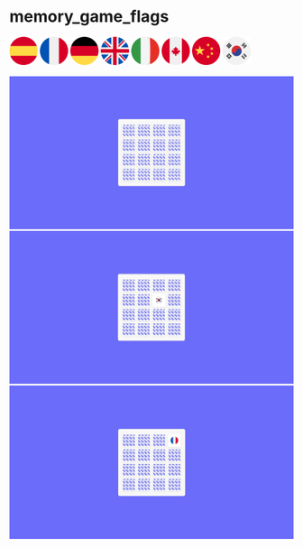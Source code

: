 # memory_game_flags

<img src="./image/img-1.png" alt="card_img" width="50px">
<img src="./image/img-2.png" alt="card_img" width="50px">
<img src="./image/img-3.png" alt="card_img" width="50px">
<img src="./image/img-4.png" alt="card_img" width="50px">
<img src="./image/img-5.png" alt="card_img" width="50px">
<img src="./image/img-6.png" alt="card_img" width="50px">
<img src="./image/img-7.png" alt="card_img" width="50px">
<img src="./image/img-8.png" alt="card_img" width="50px">
<br><br>
<img src="./image/game1.JPG">
<img src="./image/game2.JPG">
<img src="./image/game3.JPG">

